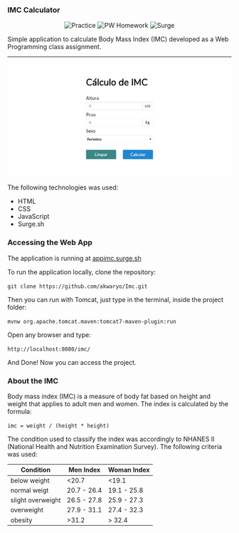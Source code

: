### IMC Calculator
<p align="center">
    <img src="https://img.shields.io/badge/development-practice-blue.svg" alt="Practice">
    <img src="https://img.shields.io/badge/PW-Homework%2002-blue.svg" alt="PW Homework">
    <img src="https://img.shields.io/badge/Publish-surge.sh-red.svg" alt="Surge">
</p>

Simple application to calculate Body Mass Index (IMC) developed as a Web Programming class assignment.

---

![Demo](https://github.com/akwaryo/Imc/blob/master/webapp/demo.png)


The following technologies was used:
- HTML
- CSS
- JavaScript
- Surge.sh

### Accessing the Web App

The application is running at [appimc.surge.sh](http://appimc.surge.sh/)

To run the application locally, clone the repository:

`git clone https://github.com/akwaryo/Imc.git`

Then you can run with Tomcat, just type in the terminal, inside the project folder:

`mvnw org.apache.tomcat.maven:tomcat7-maven-plugin:run`

Open any browser and type:

`http://localhost:8080/imc/`

And Done! Now you can access the project.

### About the IMC

Body mass index (IMC) is a measure of body fat based on height and weight that applies to adult men and women.
The index is calculated by the formula:

`imc = weight / (height * height)`

The condition used to classify the index was accordingly to NHANES II (National Health and Nutrition Examination 
Survey). The following criteria was used:

Condition | Men Index | Woman Index
----------|-----------|------------
below weight | <20.7 | <19.1
normal weigt | 20.7 - 26.4 | 19.1 - 25.8
slight overweight | 26.5 - 27.8 | 25.9 - 27.3
overweight |27.9 - 31.1 | 27.4 - 32.3
obesity | >31.2 | > 32.4

